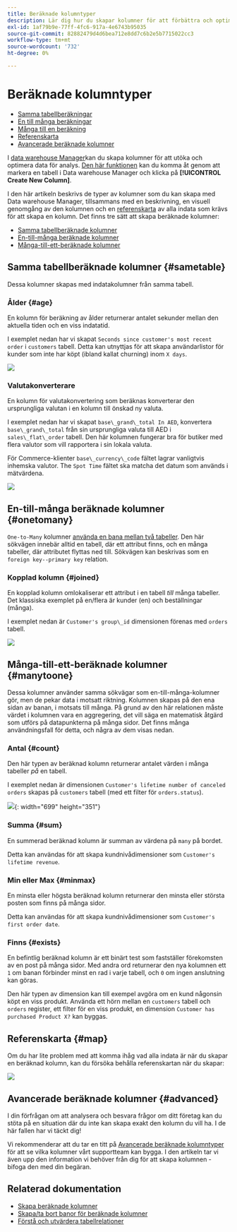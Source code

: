 ```yaml
---
title: Beräknade kolumntyper
description: Lär dig hur du skapar kolumner för att förbättra och optimera data för analys.
exl-id: 1af79b9e-77ff-4fc6-917a-4e6743b95035
source-git-commit: 82882479d4d6bea712e8dd7c6b2e5b7715022cc3
workflow-type: tm+mt
source-wordcount: '732'
ht-degree: 0%

---
```


# Beräknade kolumntyper

* [Samma tabellberäkningar](#sametable)
* [En till många beräkningar](#onetomany)
* [Många till en beräkning](#manytoone)
* [Referenskarta](#map)
* [Avancerade beräknade kolumner](#advanced)

I [data warehouse Manager](../data-warehouse-mgr/tour-dwm.md)kan du skapa kolumner för att utöka och optimera data för analys. [Den här funktionen](../data-warehouse-mgr/creating-calculated-columns.md) kan du komma åt genom att markera en tabell i Data warehouse Manager och klicka på **[!UICONTROL Create New Column]**.

I den här artikeln beskrivs de typer av kolumner som du kan skapa med Data warehouse Manager, tillsammans med en beskrivning, en visuell genomgång av den kolumnen och en [referenskarta](#map) av alla indata som krävs för att skapa en kolumn. Det finns tre sätt att skapa beräknade kolumner:

* [Samma tabellberäknade kolumner](#sametable)
* [En-till-många beräknade kolumner](#onetomany)
* [Många-till-ett-beräknade kolumner](#manytoone)

## Samma tabellberäknade kolumner {#sametable}

Dessa kolumner skapas med indatakolumner från samma tabell.

### Ålder {#age}

En kolumn för beräkning av ålder returnerar antalet sekunder mellan den aktuella tiden och en viss indatatid.

I exemplet nedan har vi skapat `Seconds since customer's most recent order` i `customers` tabell. Detta kan utnyttjas för att skapa användarlistor för kunder som inte har köpt (ibland kallat churning) inom `X days`.

![](../../assets/age.gif)

### Valutakonverterare

En kolumn för valutakonvertering som beräknas konverterar den ursprungliga valutan i en kolumn till önskad ny valuta.

I exemplet nedan har vi skapat `base\_grand\_total In AED`, konvertera `base\_grand\_total` från sin ursprungliga valuta till AED i `sales\_flat\_order` tabell. Den här kolumnen fungerar bra för butiker med flera valutor som vill rapportera i sin lokala valuta.

För Commerce-klienter `base\_currency\_code` fältet lagrar vanligtvis inhemska valutor. The `Spot Time` fältet ska matcha det datum som används i mätvärdena.

![](../../assets/currency_converter.png)

## En-till-många beräknade kolumner {#onetomany}

`One-to-Many` kolumner [använda en bana mellan två tabeller](../../data-analyst/data-warehouse-mgr/create-paths-calc-columns.md). Den här sökvägen innebär alltid en tabell, där ett attribut finns, och en många tabeller, där attributet flyttas ned till. Sökvägen kan beskrivas som en `foreign key--primary key` relation.

### Kopplad kolumn {#joined}

En kopplad kolumn omlokaliserar ett attribut i en tabell *till* många tabeller. Det klassiska exemplet på en/flera är kunder (en) och beställningar (många).

I exemplet nedan är `Customer's group\_id` dimensionen förenas med `orders` tabell.

![](../../assets/joined_column.gif)

## Många-till-ett-beräknade kolumner {#manytoone}

Dessa kolumner använder samma sökvägar som en-till-många-kolumner gör, men de pekar data i motsatt riktning. Kolumnen skapas på den ena sidan av banan, i motsats till många. På grund av den här relationen måste värdet i kolumnen vara en aggregering, det vill säga en matematisk åtgärd som utförs på datapunkterna på många sidor. Det finns många användningsfall för detta, och några av dem visas nedan.

### Antal {#count}

Den här typen av beräknad kolumn returnerar antalet värden i många tabeller *på* en tabell.

I exemplet nedan är dimensionen `Customer's lifetime number of canceled orders` skapas på `customers` tabell (med ett filter för `orders.status`).

![](../../assets/many_to_one.gif){: width=&quot;699&quot; height=&quot;351&quot;}

### Summa {#sum}

En summerad beräknad kolumn är summan av värdena på `many` på bordet.

Detta kan användas för att skapa kundnivådimensioner som `Customer's lifetime revenue`.

### Min eller Max {#minmax}

En minsta eller högsta beräknad kolumn returnerar den minsta eller största posten som finns på många sidor.

Detta kan användas för att skapa kundnivådimensioner som `Customer's first order date`.

### Finns {#exists}

En befintlig beräknad kolumn är ett binärt test som fastställer förekomsten av en post på många sidor. Med andra ord returnerar den nya kolumnen ett `1` om banan förbinder minst en rad i varje tabell, och `0` om ingen anslutning kan göras.

Den här typen av dimension kan till exempel avgöra om en kund någonsin köpt en viss produkt. Använda ett hörn mellan en `customers` tabell och `orders` register, ett filter för en viss produkt, en dimension `Customer has purchased Product X?` kan byggas.

## Referenskarta {#map}

Om du har lite problem med att komma ihåg vad alla indata är när du skapar en beräknad kolumn, kan du försöka behålla referenskartan när du skapar:

![](../../assets/merged_reference_map.png)

## Avancerade beräknade kolumner {#advanced}

I din förfrågan om att analysera och besvara frågor om ditt företag kan du stöta på en situation där du inte kan skapa exakt den kolumn du vill ha. I de här fallen har vi täckt dig!

Vi rekommenderar att du tar en titt på [Avancerade beräknade kolumntyper](../../data-analyst/data-warehouse-mgr/adv-calc-columns.md) för att se vilka kolumner vårt supportteam kan bygga. I den artikeln tar vi även upp den information vi behöver från dig för att skapa kolumnen - bifoga den med din begäran.

## Relaterad dokumentation

* [Skapa beräknade kolumner](../../data-analyst/data-warehouse-mgr/creating-calculated-columns.md)
* [Skapa/ta bort banor för beräknade kolumner](../../data-analyst/data-warehouse-mgr/create-paths-calc-columns.md)
* [Förstå och utvärdera tabellrelationer](../../data-analyst/data-warehouse-mgr/table-relationships.md)
